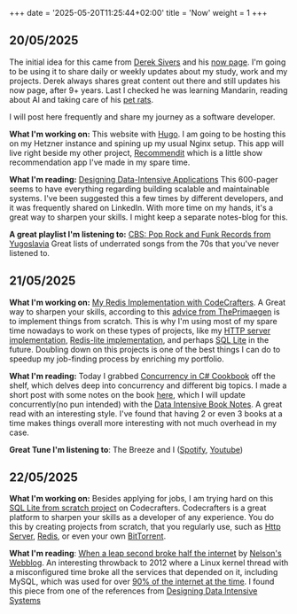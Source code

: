 +++
date = '2025-05-20T11:25:44+02:00'
title = 'Now'
weight = 1
+++


## 20/05/2025
The initial idea for this came from [Derek Sivers](https://sive.rs) and his [now page](https://sive.rs/now). 
I'm going to be using it to share daily or weekly updates about my study, work and my projects.
Derek always shares great content out there and still updates his now page, after 9+ years. Last I checked he was learning Mandarin, 
reading about AI and taking care of his [pet rats](https://sive.rs/rats).

I will post here frequently and share my journey as a software developer.

**What I'm working on:** This website with [Hugo](https://gohugo.io).
I am going to be hosting this on my Hetzner instance and spining up my usual Nginx setup.
This app will live right beside my other project, [Recommendit](https://recommendit.xyz)
which is a little show recommendation app I've made in my spare time.

**What I'm reading:** [Designing Data-Intensive Applications](https://www.amazon.com/Designing-Data-Intensive-Applications-Reliable-Maintainable/dp/1449373321)
This 600-pager seems to have everything regarding building scalable and maintainable systems. I've been suggested this a few times by different developers,
and it was frequently shared on LinkedIn. With more time on my hands, it's a great way to sharpen your skills. I might keep a separate notes-blog for this.

**A great playlist I'm listening to:** [CBS: Pop Rock and Funk Records from Yugoslavia](https://www.youtube.com/watch?v=KC5yuzh3gXE&t=1172s&ab_channel=MAJ)
Great lists of underrated songs from the 70s that you've never listened to.


## 21/05/2025

**What I'm working on:** [My Redis Implementation with CodeCrafters](https://app.codecrafters.io/courses/redis/stages/sm4).
A Great way to sharpen your skills, according to this [advice from ThePrimaegen](https://www.youtube.com/shorts/_lZV76JO3WU) is to implement things from scratch.
This is why I'm using most of my spare time nowadays to work on these types of projects, like my [HTTP server implementation](https://github.com/walkingkindle/http-server),
[Redis-lite implementation](https://github.com/walkingkindle/redis-lite), and perhaps [SQL Lite](https://app.codecrafters.io/courses/sqlite/overview) in the future. Doubling down on this projects is one of the best things I can do to speedup my job-finding process by enriching my portfolio.


**What I'm reading:** Today I grabbed [Concurrency in C# Cookbook](https://stephencleary.com/book/) off the shelf, which delves deep into concurrency and different big topics.
I made a short post with some notes on the book [here](https://aleksadev.xyz/posts/concurrencyinc%23/), which I will update concurrently(no pun intended) with the [Data Intensive Book Notes](https://aleksadev.xyz/posts/dataintensivebooknotes/). A great read with an interesting style. I've found that having 2 or even 3 books at a time makes things overall more interesting with not much overhead in my case.

**Great Tune I'm listening to**: The Breeze and I ([Spotify](https://open.spotify.com/track/3xCjjJupMl5TD6LbsFAbk3?si=b0e910d158ea4697), [Youtube](https://www.youtube.com/watch?v=Uo8p8m7YNqM&ab_channel=LaurindoAlmeida-Topic))


## 22/05/2025
**What I'm working on:** Besides applying for jobs, I am trying hard on this [SQL Lite from scratch project](https://app.codecrafters.io/courses/sqlite/overview) on Codecrafters.
Codecrafters is a great platform to sharpen your skills as a developer of any experience. You do this by creating projects from scratch, that you regularly use, such as [Http Server](https://app.codecrafters.io/courses/http-server/overview), [Redis](https://app.codecrafters.io/courses/redis/overview), or even your own [BitTorrent](https://app.codecrafters.io/courses/bittorrent/overview).

**What I'm reading**: [When a leap second broke half the internet](https://www.somebits.com/weblog/tech/bad/leap-second-2012.html#:~:text=Nelson's%20Weblog%3A%20tech%20%2F%20bad%20%2F%20leap%2Dsecond%2D2012&text=Yesterday's%20leap%20second%20killed%20half,a%20high%20chance%20of%20failing.) by [Nelson's Webblog](https://www.somebits.com/weblog/). An interesting throwback to 2012 where a Linux kernel thread with a misconfigured time broke all the services that depended on it, including MySQL, which was used for over [90% of the internet at the time](https://db-engines.com/en/ranking). I found this piece from one of the references from [Designing Data Intensive Systems](https://aleksadev.xyz/posts/dataintensivebooknotes/)

